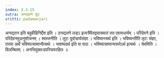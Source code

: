 ```yaml
---
index: 3.3.15
sutra: अनद्यतने लुट्
vritti: padamanjari
---
```


 अनद्यतन इति बहुव्रीहिनिर्द्देश इति । ठनद्यतने लङ्ऽ इत्यत्रैवैतद्व्याख्यातं तत एवावधार्यम् । परिदेवने इति । परिदेवनमुअनुशोचनम् । श्वस्तनीति । लुटः पूर्वाचार्यसंज्ञा । भविष्यन्त्यर्थ इति । भविष्यन्तीति लृटः संज्ञा, तस्या अर्थे भविष्यत्सामान्यैत्यर्थः । भावष्यदर्थ इति वा पाठः । भविष्यत्सामान्यरूपेऽर्थ इत्यर्थः । येवमिति । विलम्बितम् । अनभियुक्तःउपरिचयरहितः ॥